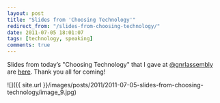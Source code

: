 ```yaml
---
layout: post
title: "Slides from 'Choosing Technology'"
redirect_from: "/slides-from-choosing-technology/"
date: 2011-07-05 18:01:07
tags: [technology, speaking]
comments: true
---
```

Slides from today’s "Choosing Technology" that I gave at [@gnrlassembly](http://www.generalassemb.ly/) are [here](http://www.slideshare.net/dblockdotorg/choosing-technology). Thank you all for coming!

![]({{ site.url }}/images/posts/2011/2011-07-05-slides-from-choosing-technology/image_9.jpg)

